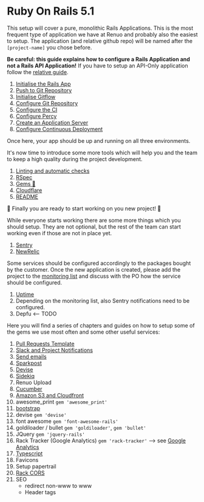 # Ruby On Rails 5.1

This setup will cover a pure, monolithic Rails Applications.
This is the most frequent type of application we have at Renuo and probably also the easiest to setup.
The application (and relative github repo) will be named after the `[project-name]` you chose before.

**Be careful: this guide explains how to configure a Rails Application and not a Rails API Application!**
If you have to setup an API-Only application follow the [relative guide](../ruby_on_rails_api/README.md).

1. [Initialise the Rails App](app_initialisation.md)
1. [Push to Git Repository](first_git_push.md)
1. [Initialise Gitflow](initialise_gitflow.md)
1. [Configure Git Repository](../configure_git_repository.md)
1. [Configure the CI](configure_ci.md)
1. [Configure Percy](configure_percy.md)
1. [Create an Application Server](create_application_server.md)
1. [Configure Continuous Deployment](configure_cd.md)

Once here, your app should be up and running on all three environments.

It's now time to introduce some more tools which will help you and the team to keep a high quality during the project development.

1. [Linting and automatic checks](linting_and_automatic_check.md)
1. [RSpec](rspec.md)
1. [Gems :gem:](../suggested_gems.md)
1. [Cloudflare](cloudflare.md)
1. [README](compile_readme.md)

:tada: Finally you are ready to start working on you new project! :tada:

While everyone starts working there are some more things which you should setup.
They are not optional, but the rest of the team can start working even if those are not in place yet.

1. [Sentry](sentry.md)
1. [NewRelic](newrelic.md)

Some services should be configured accordingly to the packages bought by the customer.
Once the new application is created, please add the project to the
[monitoring list](https://docs.google.com/spreadsheets/d/1FY4jqByO-aI5sDan0hD7ULu6a2-eLsmO6kgdCFlPmuY/edit#gid=0)
and discuss with the PO how the service should be configured.

1. [Uptime](uptime.md)
1. Depending on the monitoring list, also Sentry notifications need to be configured.
1. Depfu <-- TODO

Here you will find a series of chapters and guides on how to setup some of the gems we use most often and some other
useful services:

1. [Pull Requests Template](../pull_requests_template.md)
1. [Slack and Project Notifications](../slack_and_notifications.md)
1. [Send emails](send_emails.md)
1. [Sparkpost](../sparkpost.md)
1. [Devise](devise.md)
1. [Sidekiq](sidekiq.md)
1. Renuo Upload
1. [Cucumber](cucumber.md)
1. [Amazon S3 and Cloudfront](aws.md)
1. awesome_print `gem 'awesome_print'`
1. [bootstrap](bootstrap.md)
1. devise `gem 'devise'`
1. font awesome `gem 'font-awesome-rails'`
1. goldiloader / bullet `gem 'goldiloader'`, `gem 'bullet'`
1. JQuery `gem 'jquery-rails'`
1. Rack Tracker (Google Analytics) `gem 'rack-tracker'` --> see [Google Analytics](../google_analytics.md)
1. [Typescript](https://github.com/typescript-ruby/typescript-rails)
1. Favicons
1. Setup papertrail
1. [Rack CORS](../ruby_on_rails_api/rack_cors.md)
1. SEO
    * redirect non-www to www
    * Header tags
